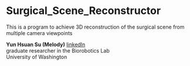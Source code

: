 # Surgical_Scene_Reconstructor
This is a program to achieve 3D reconstruction of the surgical scene from multiple camera viewpoints

**Yun Hsuan Su (Melody)** [linkedIn](https://www.linkedin.com/in/yun-hsuan-su/) <br />
graduate researcher in the Biorobotics Lab <br />
University of Washington <br />
